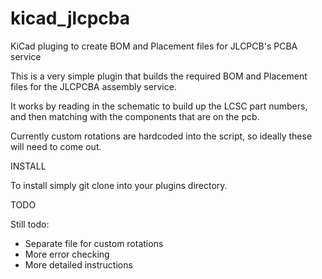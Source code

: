 # kicad_jlcpcba
KiCad pluging to create BOM and Placement files for JLCPCB's PCBA service

This is a very simple plugin that builds the required BOM and Placement files for the JLCPCBA assembly service.

It works by reading in the schematic to build up the LCSC part numbers, and then matching with the components that are on the pcb.

Currently custom rotations are hardcoded into the script, so ideally these will need to come out.

INSTALL

To install simply git clone into your plugins directory.

TODO

Still todo:

- Separate file for custom rotations
- More error checking
- More detailed instructions

